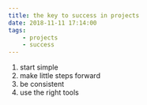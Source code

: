 ```yaml
---
title: the key to success in projects
date: 2018-11-11 17:14:00
tags:
    - projects
    - success
---
```


1. start simple
2. make little steps forward
3. be consistent
4. use the right tools
